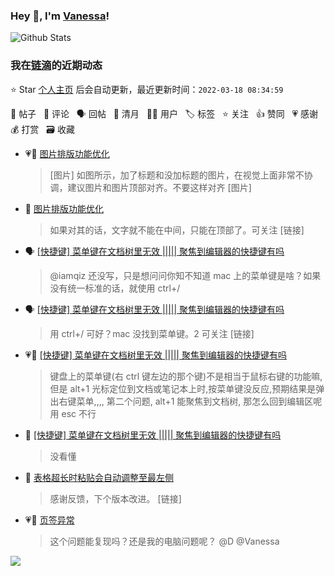 ### Hey 👋, I'm [Vanessa](http://vanessa.b3log.org/)!

![Github Stats](https://github-readme-stats.vercel.app/api?username=Vanessa219&show_icons=true)

<!--events start -->

### 我在[链滴](https://ld246.com)的近期动态

⭐️ Star [个人主页](https://github.com/Vanessa219/Vanessa219) 后会自动更新，最近更新时间：`2022-03-18 08:34:59`

📝 帖子 &nbsp; 💬 评论 &nbsp; 🗣 回帖 &nbsp; 🌙 清月 &nbsp; 👨‍💻 用户 &nbsp; 🏷️ 标签 &nbsp; ⭐️ 关注 &nbsp; 👍 赞同 &nbsp; 💗 感谢 &nbsp; 💰 打赏 &nbsp; 🗃 收藏

* 💗📝 [图片排版功能优化](https://ld246.com/article/1647522074722)

  > [图片] 如图所示，加了标题和没加标题的图片，在视觉上面非常不协调，建议图片和图片顶部对齐。不要这样对齐 [图片]
* 💬 [图片排版功能优化](https://ld246.com/article/1647522074722/comment/1647523201933#comments)

  > 如果对其的话，文字就不能在中间，只能在顶部了。可关注 [链接]
* 🗣 [[快捷键] 菜单键在文档树里无效 |||||  聚焦到编辑器的快捷键有吗](https://ld246.com/article/1647483043150/comment/1647484306095#comments)

  > @iamqiz 还没写，只是想问问你知不知道 mac 上的菜单键是啥？如果没有统一标准的话，就使用 ctrl+/
* 🗣 [[快捷键] 菜单键在文档树里无效 |||||  聚焦到编辑器的快捷键有吗](https://ld246.com/article/1647483043150/comment/1647484306095#comments)

  > 用 ctrl+/ 可好？mac 没找到菜单键。2 可关注 [链接]
* 💗💬 [[快捷键] 菜单键在文档树里无效 |||||  聚焦到编辑器的快捷键有吗](https://ld246.com/article/1647483043150/comment/1647484306095#comments)

  > 键盘上的菜单键(右 ctrl 键左边的那个键)不是相当于鼠标右键的功能嘛,但是 alt+1 光标定位到文档或笔记本上时,按菜单键没反应,预期结果是弹出右键菜单,,,, 第二个问题, alt+1 能聚焦到文档树, 那怎么回到编辑区呢 用 esc 不行
* 💬 [[快捷键] 菜单键在文档树里无效 |||||  聚焦到编辑器的快捷键有吗](https://ld246.com/article/1647483043150/comment/1647484090709#comments)

  > 没看懂
* 💬 [表格超长时粘贴会自动调整至最左侧](https://ld246.com/article/1647417854025/comment/1647435127473#comments)

  > 感谢反馈，下个版本改进。 [链接]
* 💗💬 [页签异常](https://ld246.com/article/1647272850623/comment/1647336272646#comments)

  > 这个问题能复现吗？还是我的电脑问题呢？ @D @Vanessa


<!--events end -->

<a title="Hits" target="_blank" href="https://github.com/Vanessa219/Vanessa219"><img src="https://hits.b3log.org/Vanessa219/Vanessa219.svg"></a>
